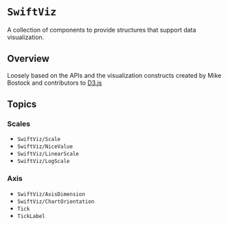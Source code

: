 # ``SwiftViz``

A collection of components to provide structures that support data visualization.

## Overview

Loosely based on the APIs and the visualization constructs created by Mike Bostock and contributors to [D3.js](https://d3js.org)

## Topics

### Scales

- ``SwiftViz/Scale``
- ``SwiftViz/NiceValue``
- ``SwiftViz/LinearScale``
- ``SwiftViz/LogScale``

### Axis

- ``SwiftViz/AxisDimension``
- ``SwiftViz/ChartOrientation``
- ``Tick``
- ``TickLabel``
